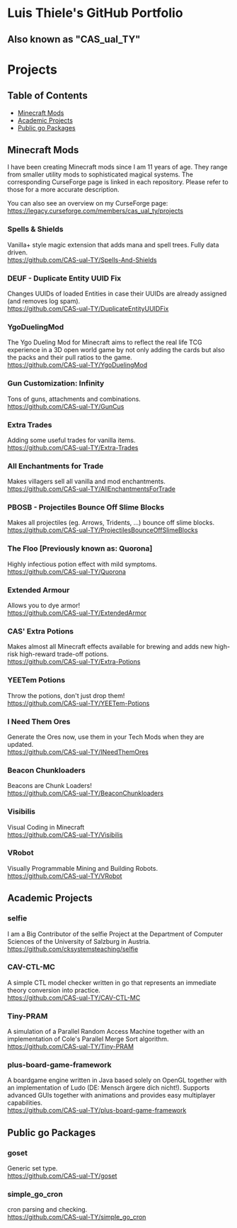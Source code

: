 # Luis Thiele's GitHub Portfolio
## Also known as "CAS_ual_TY"

# Projects

## Table of Contents
- [Minecraft Mods](#minecraft-mods)
- [Academic Projects](#academic-projects)
- [Public go Packages](#public-go-packages)

## Minecraft Mods

I have been creating Minecraft mods since I am 11 years of age. They range from smaller utility mods to sophisticated magical systems. The corresponding CurseForge page is linked in each repository. Please refer to those for a more accurate description.

You can also see an overview on my CurseForge page: https://legacy.curseforge.com/members/cas_ual_ty/projects

### Spells & Shields
Vanilla+ style magic extension that adds mana and spell trees. Fully data driven.  
https://github.com/CAS-ual-TY/Spells-And-Shields

### DEUF - Duplicate Entity UUID Fix
Changes UUIDs of loaded Entities in case their UUIDs are already assigned (and removes log spam).  
https://github.com/CAS-ual-TY/DuplicateEntityUUIDFix

### YgoDuelingMod
The Ygo Dueling Mod for Minecraft aims to reflect the real life TCG experience in a 3D open world game by not only adding the cards but also the packs and their pull ratios to the game.  
https://github.com/CAS-ual-TY/YgoDuelingMod

### Gun Customization: Infinity
Tons of guns, attachments and combinations.  
https://github.com/CAS-ual-TY/GunCus

### Extra Trades
Adding some useful trades for vanilla items.  
https://github.com/CAS-ual-TY/Extra-Trades

### All Enchantments for Trade
Makes villagers sell all vanilla and mod enchantments.  
https://github.com/CAS-ual-TY/AllEnchantmentsForTrade

### PBOSB - Projectiles Bounce Off Slime Blocks
Makes all projectiles (eg. Arrows, Tridents, ...) bounce off slime blocks.  
https://github.com/CAS-ual-TY/ProjectilesBounceOffSlimeBlocks

### The Floo \[Previously known as: Quorona]
Highly infectious potion effect with mild symptoms.  
https://github.com/CAS-ual-TY/Quorona

### Extended Armour
Allows you to dye armor!  
https://github.com/CAS-ual-TY/ExtendedArmor

### CAS' Extra Potions
Makes almost all Minecraft effects available for brewing and adds new high-risk high-reward trade-off potions.  
https://github.com/CAS-ual-TY/Extra-Potions

### YEETem Potions
Throw the potions, don't just drop them!  
https://github.com/CAS-ual-TY/YEETem-Potions

### I Need Them Ores
Generate the Ores now, use them in your Tech Mods when they are updated.  
https://github.com/CAS-ual-TY/INeedThemOres

### Beacon Chunkloaders
Beacons are Chunk Loaders!  
https://github.com/CAS-ual-TY/BeaconChunkloaders

### Visibilis
Visual Coding in Minecraft  
https://github.com/CAS-ual-TY/Visibilis

### VRobot
Visually Programmable Mining and Building Robots.  
https://github.com/CAS-ual-TY/VRobot

## Academic Projects

### selfie
I am a Big Contributor of the selfie Project at the Department of Computer Sciences of the University of Salzburg in Austria.  
https://github.com/cksystemsteaching/selfie

### CAV-CTL-MC
A simple CTL model checker written in go that represents an immediate theory conversion into practice.  
https://github.com/CAS-ual-TY/CAV-CTL-MC

### Tiny-PRAM
A simulation of a Parallel Random Access Machine together with an implementation of Cole's Parallel Merge Sort algorithm.  
https://github.com/CAS-ual-TY/Tiny-PRAM

### plus-board-game-framework
A boardgame engine written in Java based solely on OpenGL together with an implementation of Ludo (DE: Mensch ärgere dich nicht!). Supports advanced GUIs together with animations and provides easy multiplayer capabilities.  
https://github.com/CAS-ual-TY/plus-board-game-framework

## Public go Packages

### goset
Generic set type.  
https://github.com/CAS-ual-TY/goset

### simple_go_cron
cron parsing and checking.  
https://github.com/CAS-ual-TY/simple_go_cron
